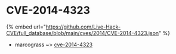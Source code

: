 # CVE-2014-4323
{% embed url="https://github.com/Live-Hack-CVE/full_database/blob/main/cves/2014/CVE-2014-4323.json" %}

* marcograss ~> [cve-2014-4323](https://www.alice-snow.ru/2014/database/cve-2014-4323/cve-2014-4323-marcograss)